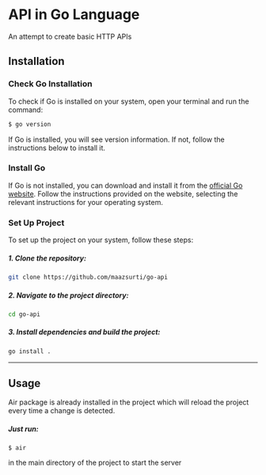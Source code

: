 
# API in Go Language

An attempt to create basic HTTP APIs 

## Installation

### Check Go Installation

To check if Go is installed on your system, open your terminal and run the command:

```bash
$ go version
```

If Go is installed, you will see version information. If not, follow the instructions below to install it.

### Install Go

If Go is not installed, you can download and install it from the [official Go website](https://go.dev/doc/install). Follow the instructions provided on the website, selecting the relevant instructions for your operating system.

### Set Up Project

To set up the project on your system, follow these steps:

##### 1. Clone the repository: 
```bash
git clone https://github.com/maazsurti/go-api
```

##### 2. Navigate to the project directory:

```bash
cd go-api
```

##### 3. Install dependencies and build the project:

```bash
go install .
```

---

## Usage

Air package is already installed in the project which will reload the project every time a change is detected.

##### Just run: 

`$ air`

in the main directory of the project to start the server
